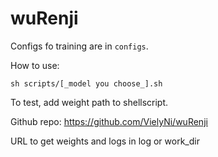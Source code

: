 # wuRenji

Configs fo training are in `configs`.

How to use:

`sh scripts/[_model you choose_].sh`

To test, add weight path to shellscript.

Github repo: https://github.com/VielyNi/wuRenji

URL to get weights and logs in log or work_dir

